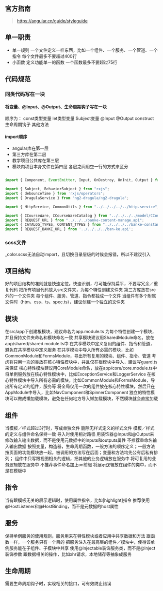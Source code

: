 ## 官方指南
> https://angular.cn/guide/styleguide

## 单一职责
- 单一规则
一个文件定义一样东西，比如一个组件、一个服务、一个管道、一个指令
每个文件最多不要超过400行
- 小函数
定义功能单一的函数
一个函数最多不要超过75行

## 代码规范

### 同类代码写在一块

#### 将变量、@Input、@Output、生命周期钩子写在一块
顺序为：
const类型变量
let类型变量
Subject变量
@Input
@Output
construct
生命周期钩子
其他方法

#### import顺序

- angular库在第一层
- 第三方库在第二层
- 教学项目公共库在第三层
- 模块内项目本身文件在第四层
各层之间用空一行的方式来区分
```ts

import { Component, EventEmitter, Input, OnDestroy, OnInit, Output } from '@angular/core';

import { Subject, BehaviorSubject } from "rxjs";
import { debounceTime } from 'rxjs/operators';
import { DragulaService } from "ng2-dragula/ng2-dragula";

import { HttpService, CommonUtils } from "../../../../../http.service";

import { CCourseWare, CCourseWareCatalog } from "../../../../model/CCourseWare";
import { REQUEST_URL } from "../../../banke-content-manage.api";
import { CATALOG_TYPES, CONTENT_TYPES } from "../../../../banke-constant";
import { REQUEST_BANKE_URL } from '../../../../ban-ke.api';

```


### scss文件

_color.scss无法自动import，且切换目录层级的时候会报错，所以不建议引入

## 项目结构
好的项目结构的准则就是快速定位，快速识别，尽可能保持扁平，不要写冗余／重复代码
把所有项目代码放入src文件夹，为每个特性创建文件夹
第三方库放在src外的一个文件夹
每个组件、服务、管道、指令都独成一个文件
当组件有多个附属文件时（htm，css，ts，spec.ts），建议创建一个独立的文件夹

## 模块
在src/app下创建根模块，建议命名为app.module.ts
为每个特性创建一个模块，并且保持文件夹命名和模块命名一致
共享模块建议用SharedModule命名，放在app/shared/shared.module.ts中
在共享模块中定义复用的组件、指令和管道，避免在共享模块中定义服务
在共享模块中导入所有必需的模块，比如CommonModule和FormsModule，导出所有复用的模块、组件、指令、管道
考虑将只用一次的类放在核心特性模块中，并且仅在根模块中导入，建议写guard.ts来保证
核心特性模块建议用CoreModule命名，放在app/core/core.module.ts中
将单例服务放在核心特性模块中，比如ExceptionService和LoggerService
在核心特性模块中导入所有必需的模块，比如CommonModule和FormsModule，导出所有定义的组件，服务等
将全局仅用一次的组件放在核心特性模块，然后只在AppModule中导入，比如NavComponent和SpinnerComponent
独立的特性模块可以做成懒加载模块，避免在任何地方导入懒加载模块，不然模块就会直接加载

## 组件
当模板／样式超过3行时，写成单独文件
删除无样式定义的样式文件
模板／样式的定义与组件命名保持一致
导入时使用相对路径
用装饰器@Input和@Output来修改输入输出数据，而不是使用元数据中的inputs和outputs属性
不推荐重命名输入输出数据
按照变量，构造器，生命周期函数，一般方法的顺序定义；一般方法按页面的功能模块放一起，被调用的方法写在后面；变量和方法均先公有后私有排列；
组件中只写跟视图相关的逻辑，把其他的业务逻辑放在服务中
将可复用的业务逻辑放在服务中
不推荐事件命名加上on前缀
将展示逻辑放在组件的类中，而不是在模板中

## 指令
当有跟模板无关的展示逻辑时，使用属性指令，比如[highlight]指令
推荐使用@HostListener和@HostBinding，而不是元数据的host属性

## 服务
保持单例服务的使用规则，服务用来在特性模块或者应用中共享数据和方法
跟函数一样，一个服务只有一个目的
把服务注入在最高层的组件／模块中，使得该单例服务能在子组件、子模块中共享
使用@Injectable装饰服务类，而不是@Inject装饰参数
跟数据相关的操作，比如xhr请求，本地储存等抽象成服务

## 生命周期
需要生命周期钩子时，实现相关的接口，可有效防止错误
